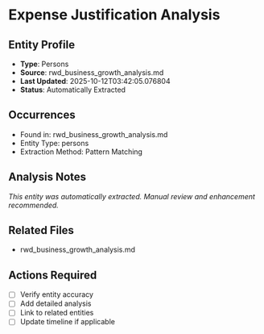 # Expense Justification Analysis

## Entity Profile
- **Type**: Persons
- **Source**: rwd_business_growth_analysis.md
- **Last Updated**: 2025-10-12T03:42:05.076804
- **Status**: Automatically Extracted

## Occurrences
- Found in: rwd_business_growth_analysis.md
- Entity Type: persons
- Extraction Method: Pattern Matching

## Analysis Notes
*This entity was automatically extracted. Manual review and enhancement recommended.*

## Related Files
- rwd_business_growth_analysis.md

## Actions Required
- [ ] Verify entity accuracy
- [ ] Add detailed analysis
- [ ] Link to related entities
- [ ] Update timeline if applicable
